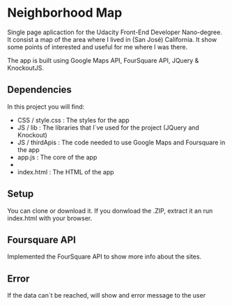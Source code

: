 # Neighborhood Map
  Single page aplicaction for the Udacity Front-End Developer Nano-degree.
  It consist a map of the area where I lived in (San José) California. It show some points of interested and useful for me where I was there.

  The app is built using Google Maps API, FourSquare API, JQuery & KnockoutJS.

## Dependencies
  In this project you will find:
  <ul>
    <li> CSS / style.css : The styles for the app</li>
    <li>JS / lib : The libraries that I´ve used for the project (JQuery and Knockout) </li>
    <li>JS / thirdApis : The code needed to use Google Maps and Foursquare in the app</li>
    <li>app.js : The core of the app</li>
    <li><menu.js : Small snippet to display the menu </li>
    <li>index.html : The HTML of the app</li>
  </ul>

## Setup
You can clone or download it.
If you donwload the .ZIP, extract it an run index.html with your browser.

## Foursquare API
  Implemented the FourSquare API to show more info about the sites.
 
## Error
  If the data can´t be reached, will show and error message to the user
  
